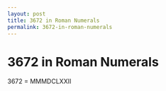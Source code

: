 ```yaml
---
layout: post
title: 3672 in Roman Numerals
permalink: 3672-in-roman-numerals
---
```


# 3672 in Roman Numerals

3672 = MMMDCLXXII
